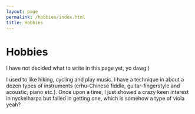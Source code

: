 ```yaml
---
layout: page
permalink: /hobbies/index.html
title: Hobbies
---
```


# Hobbies
I have not decided what to write in this page yet, yo dawg:)

I used to like hiking, cycling and play music. I have a technique in about a dozen types of instruments (erhu-Chinese fiddle, guitar-fingerstyle and acoustic, piano etc.). Once upon a time, I just showed a crazy keen interest in nyckelharpa but failed in getting one, which is somehow a type of viola yeah?


<!--This page hasn’t been updated for a long time. Over the past year, I’ve remained passionate about swimming, but the lack of convenient and decent swimming pools in Cambridge has been an inconvenience. As a result, I’ve been swimming less frequently and have gained some weight. If you’re also in Cambridge and interested in swimming, running, or hiking together, feel free to contact me!-->



<!--## Past Hobbies

I previously enjoyed long-distance running, [vlog making](https://space.bilibili.com/594030035), and computer game developing/playing. However, I have no time to do any of these things recently.-->





